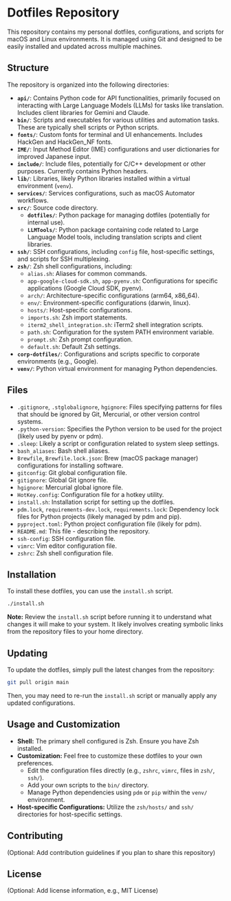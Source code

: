 # Dotfiles Repository

This repository contains my personal dotfiles, configurations, and scripts for macOS and Linux environments. It is managed using Git and designed to be easily installed and updated across multiple machines.

## Structure

The repository is organized into the following directories:

-   **`api/`**: Contains Python code for API functionalities, primarily focused on interacting with Large Language Models (LLMs) for tasks like translation. Includes client libraries for Gemini and Claude.
-   **`bin/`**:  Scripts and executables for various utilities and automation tasks. These are typically shell scripts or Python scripts.
-   **`fonts/`**: Custom fonts for terminal and UI enhancements. Includes HackGen and HackGen_NF fonts.
-   **`IME/`**: Input Method Editor (IME) configurations and user dictionaries for improved Japanese input.
-   **`include/`**:  Include files, potentially for C/C++ development or other purposes. Currently contains Python headers.
-   **`lib/`**: Libraries, likely Python libraries installed within a virtual environment (`venv`).
-   **`services/`**: Services configurations, such as macOS Automator workflows.
-   **`src/`**: Source code directory.
    -   **`dotfiles/`**: Python package for managing dotfiles (potentially for internal use).
    -   **`LLMTools/`**: Python package containing code related to Large Language Model tools, including translation scripts and client libraries.
-   **`ssh/`**: SSH configurations, including `config` file, host-specific settings, and scripts for SSH multiplexing.
-   **`zsh/`**: Zsh shell configurations, including:
    -   `alias.sh`: Aliases for common commands.
    -   `app-google-cloud-sdk.sh`, `app-pyenv.sh`: Configurations for specific applications (Google Cloud SDK, pyenv).
    -   `arch/`: Architecture-specific configurations (arm64, x86_64).
    -   `env/`: Environment-specific configurations (darwin, linux).
    -   `hosts/`: Host-specific configurations.
    -   `imports.sh`: Zsh import statements.
    -   `iterm2_shell_integration.sh`: iTerm2 shell integration scripts.
    -   `path.sh`:  Configuration for the system PATH environment variable.
    -   `prompt.sh`: Zsh prompt configuration.
    -   `default.sh`: Default Zsh settings.
-   **`corp-dotfiles/`**: Configurations and scripts specific to corporate environments (e.g., Google).
-   **`venv/`**: Python virtual environment for managing Python dependencies.

## Files

-   `.gitignore`, `.stglobalignore`, `hgignore`: Files specifying patterns for files that should be ignored by Git, Mercurial, or other version control systems.
-   `.python-version`: Specifies the Python version to be used for the project (likely used by pyenv or pdm).
-   `.sleep`:  Likely a script or configuration related to system sleep settings.
-   `bash_aliases`: Bash shell aliases.
-   `Brewfile`, `Brewfile.lock.json`:  Brew (macOS package manager) configurations for installing software.
-   `gitconfig`: Git global configuration file.
-   `gitignore`: Global Git ignore file.
-   `hgignore`: Mercurial global ignore file.
-   `HotKey.config`: Configuration file for a hotkey utility.
-   `install.sh`:  Installation script for setting up the dotfiles.
-   `pdm.lock`, `requirements-dev.lock`, `requirements.lock`: Dependency lock files for Python projects (likely managed by pdm and pip).
-   `pyproject.toml`: Python project configuration file (likely for pdm).
-   `README.md`: This file - describing the repository.
-   `ssh-config`: SSH configuration file.
-   `vimrc`: Vim editor configuration file.
-   `zshrc`: Zsh shell configuration file.

## Installation

To install these dotfiles, you can use the `install.sh` script.

```bash
./install.sh
```

**Note:** Review the `install.sh` script before running it to understand what changes it will make to your system. It likely involves creating symbolic links from the repository files to your home directory.

## Updating

To update the dotfiles, simply pull the latest changes from the repository:

```bash
git pull origin main
```

Then, you may need to re-run the `install.sh` script or manually apply any updated configurations.

## Usage and Customization

-   **Shell:**  The primary shell configured is Zsh. Ensure you have Zsh installed.
-   **Customization:**  Feel free to customize these dotfiles to your own preferences.
    -   Edit the configuration files directly (e.g., `zshrc`, `vimrc`, files in `zsh/`, `ssh/`).
    -   Add your own scripts to the `bin/` directory.
    -   Manage Python dependencies using `pdm` or `pip` within the `venv/` environment.
-   **Host-specific Configurations:** Utilize the `zsh/hosts/` and `ssh/` directories for host-specific settings.

## Contributing

(Optional: Add contribution guidelines if you plan to share this repository)

## License

(Optional: Add license information, e.g., MIT License)
